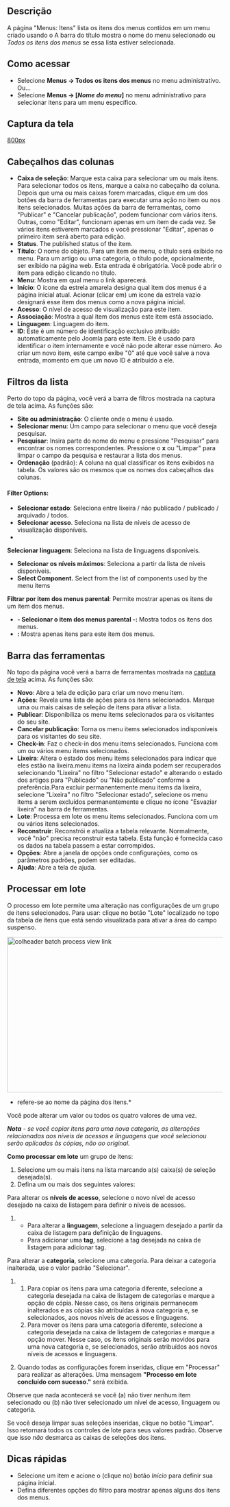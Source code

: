 <!-- Filename: Help4.x:Menus:_Items / Display title: Ajuda4.x:Menus: Itens -->

## Descrição

A página "Menus: Itens" lista os itens dos menus contidos em um menu
criado usando o
A barra do título mostra o nome do menu selecionado ou *Todos os itens
dos menus* se essa lista estiver selecionada.

## Como acessar

- Selecione **Menus → Todos os itens dos menus** no menu
  administrativo. Ou...
- Selecione **Menus → \[*Nome do menu*\]** no menu administrativo
  para selecionar itens para um menu específico.

## Captura da tela

<a
href="https://docs.joomla.org/index.php?title=Special:Upload&amp;wpDestFile=Help-4x-menus-menu-manager-menu-items-pt-br.png"
class="new"
title="File:Help-4x-menus-menu-manager-menu-items-pt-br.png">800px</a>

## Cabeçalhos das colunas

- **Caixa de seleção**: Marque esta caixa para selecionar um ou mais
  itens. Para selecionar todos os itens, marque a caixa no cabeçalho da
  coluna. Depois que uma ou mais caixas forem marcadas, clique em um dos
  botões da barra de ferramentas para executar uma ação no item ou nos
  itens selecionados. Muitas ações da barra de ferramentas, como
  "Publicar" e "Cancelar publicação", podem funcionar com vários itens.
  Outras, como "Editar", funcionam apenas em um item de cada vez. Se
  vários itens estiverem marcados e você pressionar "Editar", apenas o
  primeiro item será aberto para edição.
- **Status**. The published status of the item.
- **Título**: O nome do objeto. Para um item de menu, o título será
  exibido no menu. Para um artigo ou uma categoria, o título pode,
  opcionalmente, ser exibido na página web. Esta entrada é obrigatória.
  Você pode abrir o item para edição clicando no título.
- **Menu**: Mostra em qual menu o link aparecerá.
- **Início**: O ícone da estrela amarela designa qual item dos menus é a
  página inicial atual. Acionar (clicar em) um ícone da estrela vazio
  designará esse item dos menus como a nova página inicial.
- **Acesso**: O nível de acesso de
  visualização
  para este item.
- **Associação**: Mostra a qual item dos menus este item está associado.
- **Linguagem**: Linguagem do item.
- **ID**: Este é um número de identificação exclusivo atribuído
  automaticamente pelo Joomla para este item. Ele é usado para
  identificar o item internamente e você não pode alterar esse número.
  Ao criar um novo item, este campo exibe "0" até que você salve a nova
  entrada, momento em que um novo ID é atribuído a ele.

## Filtros da lista

Perto do topo da página, você verá a barra de filtros mostrada na
captura de tela acima. As funções são:

- **Site ou administração**: O cliente onde o menu é usado.
- **Selecionar menu**: Um campo para selecionar o menu que você deseja
  pesquisar.
- **Pesquisar**: Insira parte do nome do menu e pressione "Pesquisar"
  para encontrar os nomes correspondentes. Pressione o **x** ou "Limpar"
  para limpar o campo da pesquisa e restaurar a lista dos menus.
- **Ordenação** (padrão): A coluna na qual classificar os itens exibidos
  na tabela. Os valores são os mesmos que os nomes dos cabeçalhos das
  colunas.

#### Filter Options:

- **Selecionar estado**: Seleciona entre lixeira / não publicado /
  publicado / arquivado / todos.
- **Selecionar acesso**. Seleciona na lista de níveis de acesso de
  visualização disponíveis.
-

**Selecionar linguagem**: Seleciona na lista de linguagens disponíveis.

- **Selecionar os níveis máximos**: Seleciona a partir da lista de
  níveis disponíveis.
- **Select Component.** Select from the list of components used by the
  menu items

**Filtrar por item dos menus parental**: Permite mostrar apenas os itens
de um item dos menus.

- **- Selecionar o item dos menus parental -:** Mostra todos os itens
  dos menus.
- **:** Mostra apenas itens para este item dos menus.

## Barra das ferramentas

No topo da página você verá a barra de ferramentas mostrada na [captura
de tela](#Captura_de_tela) acima. As funções são:

- **Novo**: Abre a tela de edição para criar um novo menu item.
- **Ações**: Revela uma lista de ações para os itens selecionados.
  Marque uma ou mais caixas de seleção de itens para ativar a lista.
- **Publicar**: Disponibiliza os menu items selecionados para os
  visitantes do seu site.
- **Cancelar publicação**: Torna os menu items selecionados
  indisponíveis para os visitantes do seu site.
- **Check-in**: Faz o check-in dos menu items selecionados. Funciona com
  um ou vários menu items selecionados.
- **Lixeira**: Altera o estado dos menu items selecionados para indicar
  que eles estão na lixeira.menu items na lixeira ainda podem ser
  recuperados selecionando "Lixeira" no filtro "Selecionar estado" e
  alterando o estado dos artigos para "Publicado" ou "Não publicado"
  conforme a preferência.Para excluir permanentemente menu items da
  lixeira, selecione "Lixeira" no filtro "Selecionar estado", selecione
  os menu items a serem excluídos permanentemente e clique no ícone
  "Esvaziar lixeira" na barra de ferramentas.
- **Lote**: Processa em lote os menu items selecionados. Funciona com um
  ou vários itens selecionados.
- **Reconstruir**: Reconstrói e atualiza a tabela relevante.
  Normalmente, você "não" precisa reconstruir esta tabela. Esta função é
  fornecida caso os dados na tabela passem a estar corrompidos.
- **Opções**: Abre a janela de opções onde configurações, como os
  parâmetros padrões, podem ser editadas.
- **Ajuda**: Abre a tela de ajuda.

## Processar em lote

O processo em lote permite uma alteração nas configurações de um grupo
de itens selecionados. Para usar: clique no botão "Lote" localizado no
topo da tabela de itens que está sendo visualizada para ativar a área do
campo suspenso.

<img
src="https://docs.joomla.org/images/f/ff/Help-4x-colheader-batch-process-view-link-en.png"
decoding="async" data-file-width="600" data-file-height="363"
width="600" height="363"
alt="colheader batch process view link" />

* refere-se ao nome da página dos itens.*

Você pode alterar um valor ou todos os quatro valores de uma vez.

***Nota** - se você copiar itens para uma nova categoria, as alterações
relacionadas aos níveis de acessos e linguagens que você selecionou
serão aplicadas às cópias, não ao original.*

**Como processar em lote** um grupo de itens:

1.  Selecione um ou mais itens na lista marcando a(s) caixa(s) de
    seleção desejada(s).
2.  Defina um ou mais dos seguintes valores:

Para alterar os **níveis de acesso**, selecione o novo nível de acesso
desejado na caixa de listagem para definir o níveis de acessos.

1.  - Para alterar a **linguagem**, selecione a linguagem desejado a
      partir da caixa de listagem para definição de linguagens.
    - Para adicionar uma **tag**, selecione a tag desejada na caixa de
      listagem para adicionar tag.

Para alterar a **categoria**, selecione uma categoria. Para deixar a
categoria inalterada, use o valor padrão "Selecionar".

1.  1.  Para copiar os itens para uma categoria diferente, selecione a
        categoria desejada na caixa de listagem de categorias e marque a
        opção de cópia. Nesse caso, os itens originais permanecem
        inalterados e as cópias são atribuídas à nova categoria e, se
        selecionados, aos novos níveis de acessos e linguagens.
    2.  Para mover os itens para uma categoria diferente, selecione a
        categoria desejada na caixa de listagem de categorias e marque a
        opção mover. Nesse caso, os itens originais serão movidos para
        uma nova categoria e, se selecionados, serão atribuídos aos
        novos níveis de acessos e linguagens.

2.  Quando todas as configurações forem inseridas, clique em "Processar"
    para realizar as alterações. Uma mensagem **"Processo em lote
    concluído com sucesso."** será exibida.

Observe que nada acontecerá se você (a) não tiver nenhum item
selecionado ou (b) não tiver selecionado um nível de acesso, linguagem
ou categoria.

Se você deseja limpar suas seleções inseridas, clique no botão "Limpar".
Isso retornará todos os controles de lote para seus valores padrão.
Observe que isso *não* desmarca as caixas de seleções dos itens.

## Dicas rápidas

- Selecione um item e acione o (clique no) botão *Início* para definir
  sua página inicial.
- Defina diferentes opções do filtro para mostrar apenas alguns dos
  itens dos menus.
